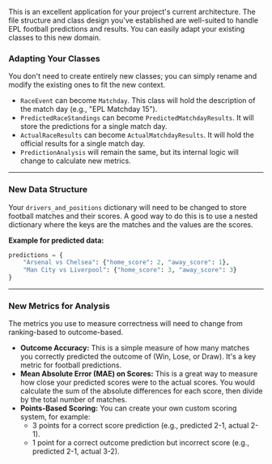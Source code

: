 This is an excellent application for your project's current architecture. The file structure and class design you've established are well-suited to handle EPL football predictions and results. You can easily adapt your existing classes to this new domain.

### Adapting Your Classes

You don't need to create entirely new classes; you can simply rename and modify the existing ones to fit the new context.

  * `RaceEvent` can become `Matchday`. This class will hold the description of the match day (e.g., "EPL Matchday 15").
  * `PredictedRaceStandings` can become `PredictedMatchdayResults`. It will store the predictions for a single match day.
  * `ActualRaceResults` can become `ActualMatchdayResults`. It will hold the official results for a single match day.
  * `PredictionAnalysis` will remain the same, but its internal logic will change to calculate new metrics.

-----

### New Data Structure

Your `drivers_and_positions` dictionary will need to be changed to store football matches and their scores. A good way to do this is to use a nested dictionary where the keys are the matches and the values are the scores.

**Example for predicted data:**

```python
predictions = {
    "Arsenal vs Chelsea": {"home_score": 2, "away_score": 1},
    "Man City vs Liverpool": {"home_score": 3, "away_score": 3}
}
```

-----

### New Metrics for Analysis

The metrics you use to measure correctness will need to change from ranking-based to outcome-based.

  * **Outcome Accuracy:** This is a simple measure of how many matches you correctly predicted the outcome of (Win, Lose, or Draw). It's a key metric for football predictions.
  * **Mean Absolute Error (MAE) on Scores:** This is a great way to measure how close your predicted scores were to the actual scores. You would calculate the sum of the absolute differences for each score, then divide by the total number of matches.
  * **Points-Based Scoring:** You can create your own custom scoring system, for example:
      * 3 points for a correct score prediction (e.g., predicted 2-1, actual 2-1).
      * 1 point for a correct outcome prediction but incorrect score (e.g., predicted 2-1, actual 3-2).
